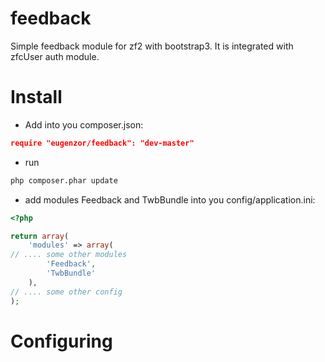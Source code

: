 # feedback
Simple feedback module for zf2 with bootstrap3. It is integrated with zfcUser
auth module.

# Install
* Add into you composer.json:
```json
require "eugenzor/feedback": "dev-master"
```
* run
```bash
php composer.phar update
```
* add modules Feedback and TwbBundle into you config/application.ini:
```php
<?php

return array(
    'modules' => array(
// .... some other modules
        'Feedback',
        'TwbBundle'
    ),
// .... some other config
);

```

# Configuring
